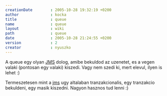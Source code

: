 ```yaml
---
creationDate        : 2005-10-28 19:32:19 +0200 
author              : kocka 
title               : queue 
name                : queue 
layout              : wiki 
path                : queue 
date                : 2005-10-28 21:24:55 +0200 
version             : 2 
creator             : nyuszko 
---
```

A queue egy olyan [JMS](JMS.html) dolog, amibe bekuldod az uzenetet, es a vegen valaki (pontosan egy valaki) kiszedi. Vagy nem szedi ki, mert elevul, ilyen is lehet :)

Termeszetesen mint a [jms](JMS.html) ugy altalaban tranzakcionalis, egy tranzakcio bekuldeni, egy masik kiszedni. Nagyon hasznos tud lenni :)
